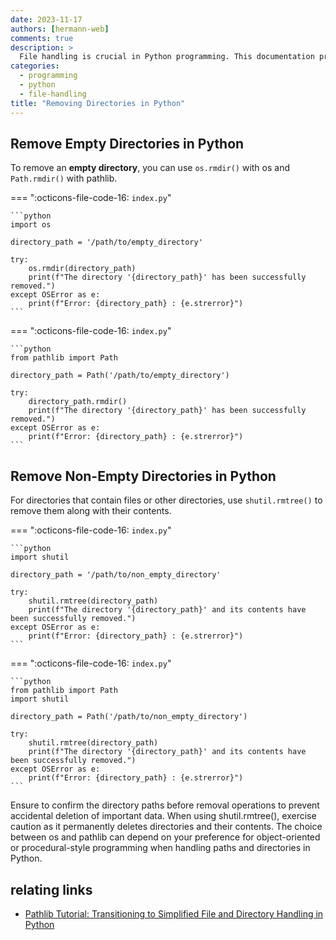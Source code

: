```yaml
---
date: 2023-11-17
authors: [hermann-web]
comments: true
description: >
  File handling is crucial in Python programming. This documentation provides insights into managing directories, specifically targeting empty and non-empty directories using `os` and `pathlib` modules.
categories:
  - programming
  - python
  - file-handling
title: "Removing Directories in Python"
---
```


## Remove Empty Directories in Python

To remove an **empty directory**, you can use `os.rmdir()` with os and `Path.rmdir()` with pathlib.

=== ":octicons-file-code-16: `index.py`"

    ```python
    import os

    directory_path = '/path/to/empty_directory'

    try:
        os.rmdir(directory_path)
        print(f"The directory '{directory_path}' has been successfully removed.")
    except OSError as e:
        print(f"Error: {directory_path} : {e.strerror}")
    ```

=== ":octicons-file-code-16: `index.py`"

    ```python
    from pathlib import Path

    directory_path = Path('/path/to/empty_directory')

    try:
        directory_path.rmdir()
        print(f"The directory '{directory_path}' has been successfully removed.")
    except OSError as e:
        print(f"Error: {directory_path} : {e.strerror}")
    ```

<!-- more -->

## Remove Non-Empty Directories in Python

For directories that contain files or other directories, use `shutil.rmtree()` to remove them along with their contents.

=== ":octicons-file-code-16: `index.py`"

    ```python
    import shutil

    directory_path = '/path/to/non_empty_directory'

    try:
        shutil.rmtree(directory_path)
        print(f"The directory '{directory_path}' and its contents have been successfully removed.")
    except OSError as e:
        print(f"Error: {directory_path} : {e.strerror}")
    ```

=== ":octicons-file-code-16: `index.py`"

    ```python
    from pathlib import Path
    import shutil

    directory_path = Path('/path/to/non_empty_directory')

    try:
        shutil.rmtree(directory_path)
        print(f"The directory '{directory_path}' and its contents have been successfully removed.")
    except OSError as e:
        print(f"Error: {directory_path} : {e.strerror}")
    ```
Ensure to confirm the directory paths before removal operations to prevent accidental deletion of important data. When using shutil.rmtree(), exercise caution as it permanently deletes directories and their contents. The choice between os and pathlib can depend on your preference for object-oriented or procedural-style programming when handling paths and directories in Python.

## relating links

- [Pathlib Tutorial: Transitioning to Simplified File and Directory Handling in Python](./pathlib-transition-tutorial.md)
